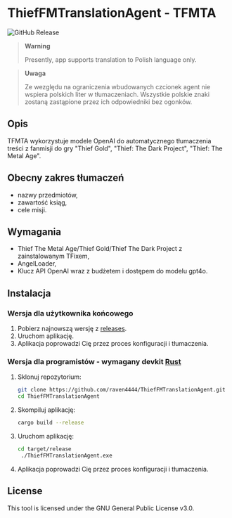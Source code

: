 # ThiefFMTranslationAgent - TFMTA
![GitHub Release](https://img.shields.io/github/v/release/raven4444/ThiefFMTranslationAgent)

> **Warning**
>
> Presently, app supports translation to Polish language only.

> **Uwaga**
>
> Ze wezględu na ograniczenia wbudowanych czcionek agent nie wspiera polskich liter w tłumaczeniach. Wszystkie polskie znaki zostaną zastąpione przez ich odpowiedniki bez ogonków.

## Opis

TFMTA wykorzystuje modele OpenAI do automatycznego tłumaczenia treści z fanmisji do gry "Thief Gold", "Thief: The Dark Project", "Thief: The Metal Age".

## Obecny zakres tłumaczeń

- nazwy przedmiotów,
- zawartość ksiąg,
- cele misji.

## Wymagania

- Thief The Metal Age/Thief Gold/Thief The Dark Project z zainstalowanym TFixem,
- AngelLoader,
- Klucz API OpenAI wraz z budżetem i dostępem do modelu gpt4o.

## Instalacja

### Wersja dla użytkownika końcowego
1. Pobierz najnowszą wersję z [releases](https://github.com/raven4444/ThiefFMTranslationAgent/releases/latest).
2. Uruchom aplikację.
3. Aplikacja poprowadzi Cię przez proces konfiguracji i tłumaczenia.

### Wersja dla programistów - wymagany devkit [Rust](https://www.rust-lang.org/tools/install)

1. Sklonuj repozytorium:
   ```bash
   git clone https://github.com/raven4444/ThiefFMTranslationAgent.git
   cd ThiefFMTranslationAgent
2. Skompiluj aplikację:
   ```bash
   cargo build --release
3. Uruchom aplikację:
   ```bash
   cd target/release
    ./ThiefFMTranslationAgent.exe
   
4. Aplikacja poprowadzi Cię przez proces konfiguracji i tłumaczenia.

## License
This tool is licensed under the GNU General Public License v3.0.